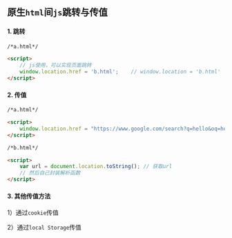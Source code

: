 ## 原生`html`间`js`跳转与传值

#### 1. 跳转

```html
/*a.html*/

<script>
    // js使用，可以实现页面跳转
    window.location.href = 'b.html';	// window.location = 'b.html'
</script>

```

#### 2. 传值

```html
/*a.html*/

<script>
	window.location.href = "https://www.google.com/search?q=hello&oq=hello"
</script>
```

```html
/*b.html*/

<script>
	var url = document.location.toString();	// 获取url
    // 然后自己封装解析函数
</script>
```



#### 3. 其他传值方法

1）通过`cookie`传值

2）通过`local Storage`传值

